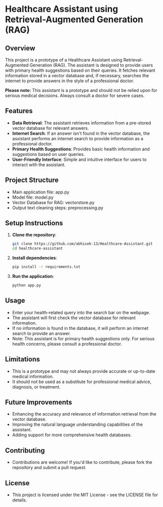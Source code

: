 # Healthcare Assistant using Retrieval-Augmented Generation (RAG)

## Overview

This project is a prototype of a Healthcare Assistant using Retrieval-Augmented Generation (RAG). The assistant is designed to provide users with primary health suggestions based on their queries. It fetches relevant information stored in a vector database and, if necessary, searches the internet to provide answers in the style of a professional doctor. 

**Please note:** This assistant is a prototype and should not be relied upon for serious medical decisions. Always consult a doctor for severe cases.

## Features

- **Data Retrieval**: The assistant retrieves information from a pre-stored vector database for relevant answers.
- **Internet Search**: If an answer isn't found in the vector database, the assistant performs an internet search to provide information as a professional doctor.
- **Primary Health Suggestions**: Provides basic health information and suggestions based on user queries.
- **User-Friendly Interface**: Simple and intuitive interface for users to interact with the assistant.

## Project Structure
- Main application file: app.py
- Model file: model.py
- Vector Database for RAG: vectorstore.py
- Output text cleaning steps: preprocessing.py

## Setup Instructions

1. **Clone the repository**:

   ```bash
   git clone https://github.com/abhisek-13/Healthcare-Assistant.git
   cd healthcare-assistant
   ```
2. **Install dependencies**:

   ```bash
   pip install -r requirements.txt
   ```
3. **Run the application**:

   ```bash
   python app.py
   ```

## Usage
- Enter your health-related query into the search bar on the webpage.
- The assistant will first check the vector database for relevant information.
- If no information is found in the database, it will perform an internet search to provide an answer.
- Note: This assistant is for primary health suggestions only. For serious health concerns, please consult a professional doctor.

## Limitations
- This is a prototype and may not always provide accurate or up-to-date medical information.
- It should not be used as a substitute for professional medical advice, diagnosis, or treatment.

## Future Improvements
- Enhancing the accuracy and relevance of information retrieval from the vector database.
- Improving the natural language understanding capabilities of the assistant.
- Adding support for more comprehensive health databases.

## Contributing
- Contributions are welcome! If you'd like to contribute, please fork the repository and submit a pull request.

## License
- This project is licensed under the MIT License - see the LICENSE file for details.
   
